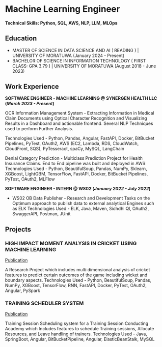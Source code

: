 # Machine Learning Engineer 


#### Technical Skills: Python, SQL, AWS, NLP, LLM, MLOps

## Education			       		
- MASTER OF SCIENCE IN DATA SCIENCE AND AI ( READING )	| UNIVERSITY OF MORATUWA (January 2024 - Present)	 			        		
- BACHELOR OF SCIENCE IN INFORMATION TECHNOLOGY ( FIRST CLASS: GPA 3.79 ) | UNIVERSITY OF MORATUWA
(August 2018 - June 2023)

## Work Experience
**SOFTWARE ENGINEER - MACHINE LEARNING @ SYNERGEN HEALTH LLC (_March 2023 - Present_)**

OCR Information Management System - Extracting Information in Medical Claim Documents using Optical
Character Recognition and Visualizing Results in a Dashboard and actionable frontend. Several NLP
Techniques used to perform Further Analysis.

Technologies Used - Python, Pandas, Angular, FastAPI, Docker, BitBucket Pipelines, PyTest, OAuth2,
AWS (EC2, Lambda, RDS, CloudWatch, CloudFront, SQS), PyTesseract, spaCy, MySQL, LangChain

Denial Category Prediction - Multiclass Prediction Project for Health Insurance Claims. End to End pipeline
was built and deployed in AWS
Technologies Used - Python, BeautifulSoup, Pandas, NumPy, Sklearn, XGBoost, LightGBM,
TensorFlow, FastAPI, Docker, BitBucket Pipelines, PyTest, OAuth2, MLFlow



**SOFTWARE ENGINEER - INTERN @ WS02 (_January 2022 - July 2022_)**
- WS02 OB Data Publisher - Research and Development Tasks on the Optimum approach to publish data to
external analytical Engines such as ELK
Technologies Used - ELK, Java, Maven, Sidhdhi Ql, OAuth2, SwaggerAPI, Postman, JUnit


## Projects
### HIGH IMPACT MOMENT ANALYSIS IN CRICKET USING MACHINE LEARNING
[Publication](https://test_arul-publication)

A Research Project which includes multi dimensional analysis of cricket features to predict certain outcomes
of the game including wicket and boundary aspects.
Technologies Used - Python, BeautifulSoup, Pandas, NumPy, XGBoost, TensorFlow, RNN, FastAPI,
Docker, PyTest, OAuth2, Angular, PySpark

### TRAINING SCHEDULER SYSTEM
[Publication](https://test_arul-publication)

Training Session Scheduling system for a Training Session Conducting Academy which Includes features to schedule Training sessions, Allocate Resources, and Leave handling of trainers.
Technologies Used - Java, SpringBoot, Angular, BitBucketPipeline, Angular, ElasticBeanStalk, MySQL

